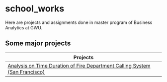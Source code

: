 # school_works
Here are projects and assignments done in master program of Business Analytics at GWU.

## Some major projects

| Projects |
| --- |
| [Analysis on Time Duration of Fire Department Calling System (San Francisco)](https://github.com/PXJAMIE/school_works/tree/master/6212_data_management/final_project) |
